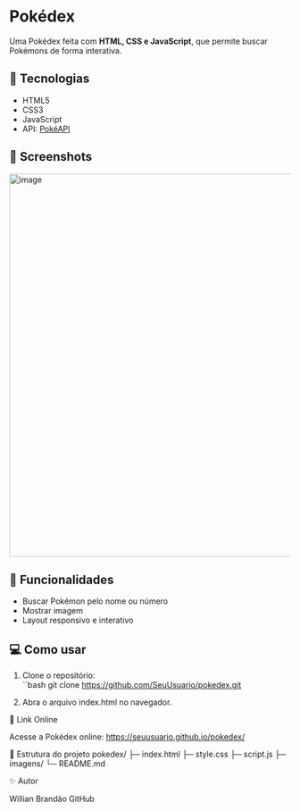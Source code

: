 # Pokédex

Uma Pokédex feita com **HTML, CSS e JavaScript**, que permite buscar Pokémons de forma interativa.

## 🚀 Tecnologias
- HTML5
- CSS3
- JavaScript
- API: [PokéAPI](https://pokeapi.co/)

## 📸 Screenshots

<img width="644" height="686" alt="image" src="https://github.com/user-attachments/assets/d3074629-342f-4449-aad8-a9af0d944b41" />


## 📝 Funcionalidades
- Buscar Pokémon pelo nome ou número
- Mostrar imagem
- Layout responsivo e interativo

## 💻 Como usar
1. Clone o repositório:  
``bash
git clone https://github.com/SeuUsuario/pokedex.git

2. Abra o arquivo index.html no navegador.

🔗 Link Online

Acesse a Pokédex online: https://seuusuario.github.io/pokedex/

📂 Estrutura do projeto
pokedex/
├─ index.html
├─ style.css
├─ script.js
├─ imagens/
└─ README.md

✨ Autor

Willian Brandão
GitHub
